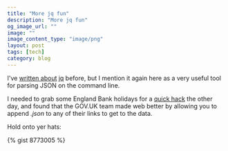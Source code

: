 ```yaml
---
title: "More jq fun"
description: "More jq fun"
og_image_url: ""
image: ""
image_content_type: "image/png"
layout: post
tags: [tech]
category: blog
---
```


I've [written about](2013/11/05/my-new-favourite-way-to-pretty-print-json-in-vim.html) [jq](http://stedolan.github.io/jq/) before, but I mention it again here as a very useful tool for parsing JSON on the command line.

I needed to grab some England Bank holidays for a [quick hack](https://github.com/opyate/taximeter) the other day, and found that the GOV.UK team made web better by allowing you to append *.json* to any of their links to get to the data.

Hold onto yer hats:

{% gist 8773005 %}
